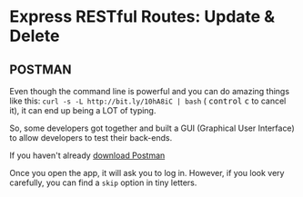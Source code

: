# Express RESTful Routes: Update & Delete

## POSTMAN

Even though the command line is powerful and you can do amazing things like this: `curl -s -L http://bit.ly/10hA8iC | bash` ( <kbd>control</kbd> <kbd>c</kbd> to cancel it), it can end up being a LOT of typing.

So, some developers got together and built a GUI (Graphical User Interface) to allow developers to test their back-ends.

If you haven't already [download Postman](https://www.postman.com/downloads/)

Once you open the app, it will ask you to log in. However, if you look very carefully, you can find a `skip` option in tiny letters.
